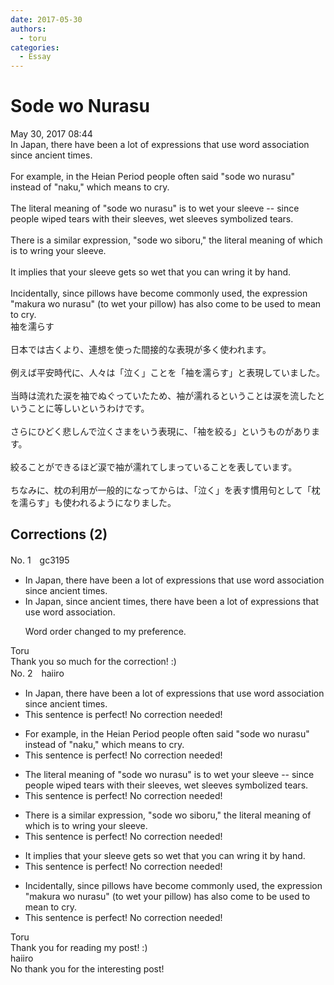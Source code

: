 ```yaml
---
date: 2017-05-30
authors:
  - toru
categories:
  - Essay
---
```


<h1 id="subject_show">Sode wo Nurasu</h1>
<div class="date">May 30, 2017 08:44</div>
<div id="post"><div id="body_show_ori">
In Japan, there have been a lot of expressions that use word association since ancient times.<br/><br/>For example, in the Heian Period people often said "sode wo nurasu" instead of "naku," which means to cry.<br/><br/>The literal meaning of "sode wo nurasu" is to wet your sleeve -- since people wiped tears with their sleeves, wet sleeves symbolized tears.<br/><br/>There is a similar expression, "sode wo siboru," the literal meaning of which is to wring your sleeve.<br/><br/>It implies that your sleeve gets so wet that you can wring it by hand.<br/><br/>Incidentally, since pillows have become commonly used, the expression "makura wo nurasu" (to wet your pillow) has also come to be used to mean to cry.
</div></div>

<!-- more -->

<div id="post_ja"><div id="body_show_mo">
袖を濡らす<br/><br/>日本では古くより、連想を使った間接的な表現が多く使われます。<br/><br/>例えば平安時代に、人々は「泣く」ことを「袖を濡らす」と表現していました。<br/><br/>当時は流れた涙を袖でぬぐっていたため、袖が濡れるということは涙を流したということに等しいというわけです。<br/><br/>さらにひどく悲しんで泣くさまをいう表現に、「袖を絞る」というものがあります。<br/><br/>絞ることができるほど涙で袖が濡れてしまっていることを表しています。<br/><br/>ちなみに、枕の利用が一般的になってからは、「泣く」を表す慣用句として「枕を濡らす」も使われるようになりました。
</div></div>

## Corrections (2)
<div id="block"><div class="first_name"> No. 1　<span class="just_name">gc3195</span></div><div id="block2">
<ul class="correction_field">
<li class="incorrect">In Japan, there have been a lot of expressions that use word association since ancient times.</li>
<li class="corrected correct">
In Japan, since ancient times, there have been a lot of expressions that use word association.
<p class="correction_comment">Word order changed to my preference.</p>
</li>
</ul>
</div><div class="name"><span class="just_name">Toru</span><br>
Thank you so much for the correction! :)
</div>
</div>
<div id="block"><div class="first_name"> No. 2　<span class="just_name">haiiro</span></div><div id="block2">
<ul class="correction_field">
<li class="incorrect">In Japan, there have been a lot of expressions that use word association since ancient times.</li>
<li class="corrected perfect">This sentence is perfect! No correction needed!</li>
</ul>
<ul class="correction_field">
<li class="incorrect">For example, in the Heian Period people often said "sode wo nurasu" instead of "naku," which means to cry.</li>
<li class="corrected perfect">This sentence is perfect! No correction needed!</li>
</ul>
<ul class="correction_field">
<li class="incorrect">The literal meaning of "sode wo nurasu" is to wet your sleeve -- since people wiped tears with their sleeves, wet sleeves symbolized tears.</li>
<li class="corrected perfect">This sentence is perfect! No correction needed!</li>
</ul>
<ul class="correction_field">
<li class="incorrect">There is a similar expression, "sode wo siboru," the literal meaning of which is to wring your sleeve.</li>
<li class="corrected perfect">This sentence is perfect! No correction needed!</li>
</ul>
<ul class="correction_field">
<li class="incorrect">It implies that your sleeve gets so wet that you can wring it by hand.</li>
<li class="corrected perfect">This sentence is perfect! No correction needed!</li>
</ul>
<ul class="correction_field">
<li class="incorrect">Incidentally, since pillows have become commonly used, the expression "makura wo nurasu" (to wet your pillow) has also come to be used to mean to cry.</li>
<li class="corrected perfect">This sentence is perfect! No correction needed!</li>
</ul>
</div><div class="name"><span class="just_name">Toru</span><br>
Thank you for reading my post! :)
</div>
<div class="name"><span class="just_name">haiiro</span><br>
No thank you for the interesting post!
</div>
</div>
